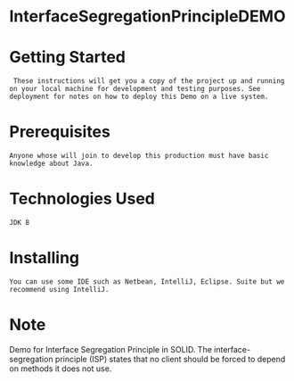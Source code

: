 # InterfaceSegregationPrincipleDEMO

# Getting Started
     These instructions will get you a copy of the project up and running on your local machine for development and testing purposes. See deployment for notes on how to deploy this Demo on a live system.
# Prerequisites
    Anyone whose will join to develop this production must have basic knowledge about Java.
# Technologies Used
    JDK 8
# Installing
    You can use some IDE such as Netbean, IntelliJ, Eclipse. Suite but we recommend using IntelliJ.
# Note
   Demo for Interface Segregation Principle in SOLID.
   The interface-segregation principle (ISP) states that no client should be forced to depend on methods it does not use.
   

